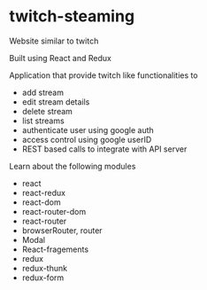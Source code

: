 # twitch-steaming
Website similar to twitch

Built using React and Redux

Application that provide twitch like functionalities to 
* add stream
* edit stream details
* delete stream
* list streams
* authenticate user using google auth
* access control using google userID
* REST based calls to integrate with API server

Learn about the following modules
* react
* react-redux
* react-dom
* react-router-dom
* react-router
* browserRouter, router
* Modal
* React-fragements
* redux
* redux-thunk
* redux-form
